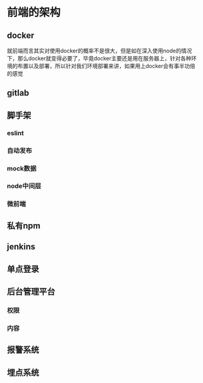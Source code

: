 # 前端的架构

## docker

就前端而言其实对使用docker的概率不是很大，但是如在深入使用node的情况下，那么docker就变得必要了，毕竟docker主要还是用在服务器上，针对各种环境的布置以及部署，所以针对我们环境部署来讲，如果用上docker会有事半功倍的感觉

## gitlab

## 脚手架

### eslint

### 自动发布

### mock数据

### node中间层

### 微前端

## 私有npm

## jenkins

## 单点登录

## 后台管理平台

### 权限

### 内容

## 报警系统

## 埋点系统
